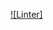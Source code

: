 


<a href="https://github.com/M9lTHblu/frontend-project-lvl2/workflows/Linter/badge.svg">![Linter]</a>
